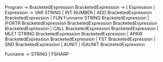 Program -> BracketedExpression
BracketedExpression -> ( Expression )
Expression -> VAR STRING
            | INT NUMBER
            | ADD BracketedExpression BracketedExpression
            | FUN Funname STRING BracketedExpression
            | IFGRTR BracketedExpression BracketedExpression BracketedExpression BracketedExpression
            | CALL BracketedExpression BracketedExpression
            | MLET STRING BracketedExpression BracketedExpression
            | APAIR BracketedExpression BracketedExpression
            | FST BracketedExpression
            | SND BracketedExpression
            | AUNIT
            | ISAUNIT BracketedExpression
      
Funname -> STRING | FSHARP